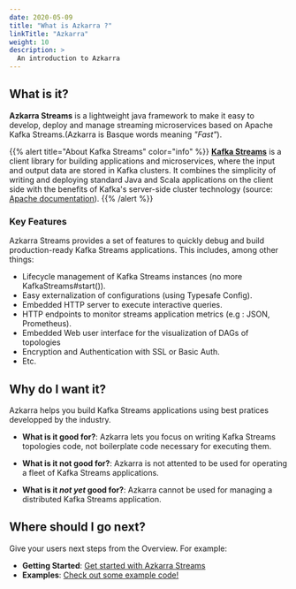 ```yaml
---
date: 2020-05-09
title: "What is Azkarra ?"
linkTitle: "Azkarra"
weight: 10
description: >
  An introduction to Azkarra
---
```


## What is it?

**Azkarra Streams** is a lightweight java framework to make it easy to develop, deploy and manage streaming microservices based on Apache Kafka Streams.(Azkarra is Basque words meaning *"Fast"*).

{{% alert title="About Kafka Streams" color="info" %}}
**[Kafka Streams](https://kafka.apache.org/documentation/streams/)** is a client library for building applications and microservices, where the input and output data are stored in Kafka clusters. 
It combines the simplicity of writing and deploying standard Java and Scala applications on the client side  with the benefits of Kafka's server-side cluster technology (source: [Apache documentation](https://kafka.apache.org/documentation/streams/)).
{{% /alert %}}

### Key Features

Azkarra Streams provides a set of features to quickly debug and build production-ready Kafka Streams applications. This includes, among other things:

* Lifecycle management of Kafka Streams instances (no more KafkaStreams#start()).
* Easy externalization of configurations (using Typesafe Config).
* Embedded HTTP server to execute interactive queries.
* HTTP endpoints to monitor streams application metrics (e.g : JSON, Prometheus).
* Embedded Web user interface for the visualization of DAGs of topologies
* Encryption and Authentication with SSL or Basic Auth.
* Etc.


## Why do I want it?

Azkarra helps you build Kafka Streams applications using best pratices developped by the industry.

* **What is it good for?**: Azkarra lets you focus on writing Kafka Streams topologies code, not boilerplate code necessary for executing them.

* **What is it not good for?**: Azkarra is not attented to be used for operating a fleet of Kafka Streams applications.

* **What is it *not yet* good for?**: Azkarra cannot be used for managing a distributed Kafka Streams application.

## Where should I go next?

Give your users next steps from the Overview. For example:

* **Getting Started**: [Get started with Azkarra Streams](/docs/getting-started/)
* **Examples**: [Check out some example code!](/docs/examples/)






